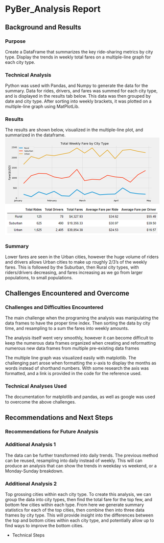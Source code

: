 # PyBer_Analysis Report

## Background and Results

### Purpose
Create a DataFrame that summarizes the key ride-sharing metrics by city type. Display the trends in weekly total fares on a multiple-line graph for each city type. 

### Technical Analysis
Python was used with Pandas, and Numpy to generate the data for the summary. Data for rides, drivers, and fares was summed for each city type, and is displayed in the results tab below. This data was then grouped by date and city type. After sorting into weekly brackets, it was plotted on a multiple-line graph using MatPlotLib. 

### Results
The results are shown below, visualized in the multiple-line plot, and summarized in the dataframe. 
![Fig8.png]( https://github.com/jburs/PyBer_Analysis/blob/master/analysis/Fig8.png)
![summary_df.PNG]( https://github.com/jburs/PyBer_Analysis/blob/master/analysis/summary_df.PNG)

### Summary
Lower fares are seen in the Urban cities, however the huge volume of riders and drivers allows Urban cities to make up roughly 2/3’s of the weekly fares. This is followed by the Suburban, then Rural city types, with riders/drivers decreasing, and fares increasing as we go from larger populations, to small populations. 


## Challenges Encountered and Overcome

### Challenges and Difficulties Encountered

The main challenge when the programing the analysis was manipulating the data frames to have the proper time index. Then sorting the data by city time, and resampling to a sum the fares into weekly amounts. 

The analysis itself went very smoothly, however it can become difficult to keep the numerous data frames organized when creating and reformatting numerous new data frames from multiple pre-existing data frames

The multiple line graph was visualized easily with matplotlib. The challenging part arose when formatting the x-axis to display the months as words instead of shorthand numbers. With some research the axis was formatted, and a link is provided in the code for the reference used. 

### Technical Analyses Used
The documentation for matplotlib and pandas, as well as google was used to overcome the above challenges. 


## Recommendations and Next Steps

### Recommendations for Future Analysis

### Additional Analysis 1

The data can be further transformed into daily trends. 
The previous method can be reused, resampling into daily instead of weekly. This will can produce an analysis that can show the trends in weekday vs weekend, or a Monday-Sunday breakdown. 

### Additional Analysis 2

Top grossing cities within each city type. To create this analysis, we can group the data into city types, then find the total fare for the top few, and bottom few cities within each type. From here we generate summary statistics for each of the top cities, then combine then into three data frames by city type. This will provide insight into the differences between the top and bottom cities within each city type, and potentially allow up to find ways to improve the bottom cities.  

* Technical Steps

